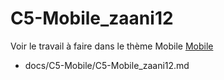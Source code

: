 
# C5-Mobile_zaani12


Voir le travail à faire dans le thème Mobile
[Mobile](https://github.com/solicoders/evaluation/issues/9)



- docs/C5-Mobile/C5-Mobile_zaani12.md 
 
